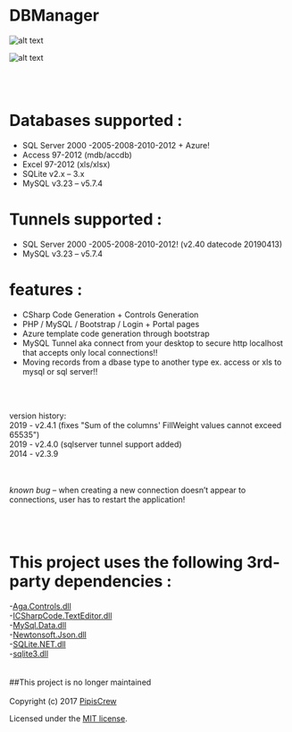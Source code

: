 # DBManager

![alt text](http://www.pipiscrew.com/wp-content/uploads/2014/08/snap852.png "Screenshot")


![alt text](http://www.pipiscrew.com/wp-content/uploads/2014/08/snap850.png "Screenshot")


<br><br>


# Databases supported :

 * SQL Server 2000 -2005-2008-2010-2012 + Azure!
 * Access 97-2012 (mdb/accdb)
 * Excel 97-2012 (xls/xlsx)
 * SQLite v2.x – 3.x
 * MySQL v3.23 – v5.7.4

# Tunnels supported :

 * SQL Server 2000 -2005-2008-2010-2012! (v2.40 datecode 20190413)
 * MySQL v3.23 – v5.7.4


# features :

 * CSharp Code Generation + Controls Generation
 * PHP / MySQL / Bootstrap / Login + Portal pages
 * Azure template code generation through bootstrap
 * MySQL Tunnel aka connect from your desktop to secure http localhost that accepts only local connections!!
 * Moving records from a dbase type to another type ex. access or xls to mysql or sql server!!

<br><br>

version history:<br>
2019 - v2.4.1 (fixes "Sum of the columns' FillWeight values cannot exceed 65535")<br>
2019 - v2.4.0 (sqlserver tunnel support added)<br>
2014 - v2.3.9


<br><br>
*known bug* – when creating a new connection doesn’t appear to connections, user has to restart the application!

<br><br>

# This project uses the following 3rd-party dependencies :<br>
-[Aga.Controls.dll](https://sourceforge.net/projects/treeviewadv/)<br>
-[ICSharpCode.TextEditor.dll](http://www.icsharpcode.net/)<br>
-[MySql.Data.dll](https://dev.mysql.com)<br>
-[Newtonsoft.Json.dll](http://www.newtonsoft.com/json)<br>
-[SQLite.NET.dll](http://adodotnetsqlite.sourceforge.net/)<br>
-[sqlite3.dll](https://sqlite.org/)
<br><br><br>
##This project is no longer maintained
<br><br>
Copyright (c) 2017 [PipisCrew](http://pipiscrew.com)

Licensed under the [MIT license](http://www.opensource.org/licenses/mit-license.php).
